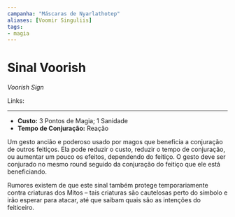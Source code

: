 ```yaml
---
campanha: "Máscaras de Nyarlathotep"
aliases: [Voomir Singuliis]
tags: 
- magia
---
```


# Sinal Voorish
*Voorish Sign*

Links:

---
-  **Custo:** 3 Pontos de Magia; 1 Sanidade
- **Tempo de Conjuração:** Reação

Um gesto ancião e poderoso usado por magos que beneficia a conjuração de outros feitiços. Ela pode reduzir o custo, reduzir o tempo de conjuração, ou aumentar um pouco os efeitos, dependendo do feitiço. O gesto deve ser conjurado no mesmo round seguido da conjuração do feitiço que ele está beneficiando.

Rumores existem de que este sinal também protege temporariamente contra criaturas dos Mitos – tais criaturas são cautelosas perto do símbolo e irão esperar para atacar, até que saibam quais são as intenções do feiticeiro.
